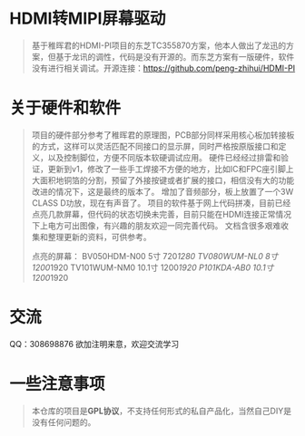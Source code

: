 # HDMI转MIPI屏幕驱动

>基于稚晖君的HDMI-PI项目的东芝TC355870方案，他本人做出了龙迅的方案，但基于龙讯的调性，代码是没有开源的。而东芝方案有一版硬件，软件没有进行相关调试。开源连接：https://github.com/peng-zhihui/HDMI-PI

# 关于硬件和软件

>项目的硬件部分参考了稚晖君的原理图，PCB部分同样采用核心板加转接板的方式，这样可以灵活匹配不同接口的显示屏，同时严格按原版接口和定义，以及控制脚位，方便不同版本软硬调试应用。
>硬件已经经过排雷和验证，更新到v1，修改了一些手工焊接不方便的地方，比如IC和FPC座引脚上大面积地铜箔的分割，预留了外接按键或者扩展的接口，相信没有大的功能改进的情况下，这是最终的版本了。
>增加了音频部分，板上放置了一个3W CLASS D功放，现在有声音了。
>项目的软件基于网上代码拼凑，目前已经点亮几款屏幕，但代码的状态切换未完善，目前只能在HDMI连接正常情况下上电方可出图像，有兴趣的朋友欢迎一同完善代码。
>文档含很多艰难收集和整理更新的资料，可供参考。
>
>点亮的屏幕：
>BV050HDM-N00   5寸      720*1280
>TV080WUM-NL0   8寸      1200*1920
>TV101WUM-NM0   10.1寸   1200*1920
>P101KDA-AB0    10.1寸   1200*1920 

# 交流
QQ：308698876 欲加注明来意，欢迎交流学习

# 一些注意事项
> 本仓库的项目是**GPL协议**，不支持任何形式的私自产品化，当然自己DIY是没有任何问题的。
